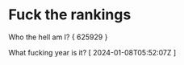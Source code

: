 # Fuck the rankings

Who the hell am I?
{ 625929 }

What fucking year is it?
[ 2024-01-08T05:52:07Z ]
